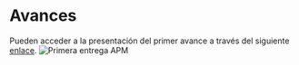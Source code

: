 # Avances
Pueden acceder a la presentación del primer avance a través del siguiente [enlace](https://docs.google.com/presentation/d/1Ft88b0LL0tBwKmdFlY0sAXi7pqfhf0mi5hiJPl8WPpw/edit?usp=sharing).
![Primera entrega APM](https://github.com/danielCamiloP/TecnomecatroniX/assets/37418973/0cc39a53-a604-479b-8b05-02c30ec48dc3)
